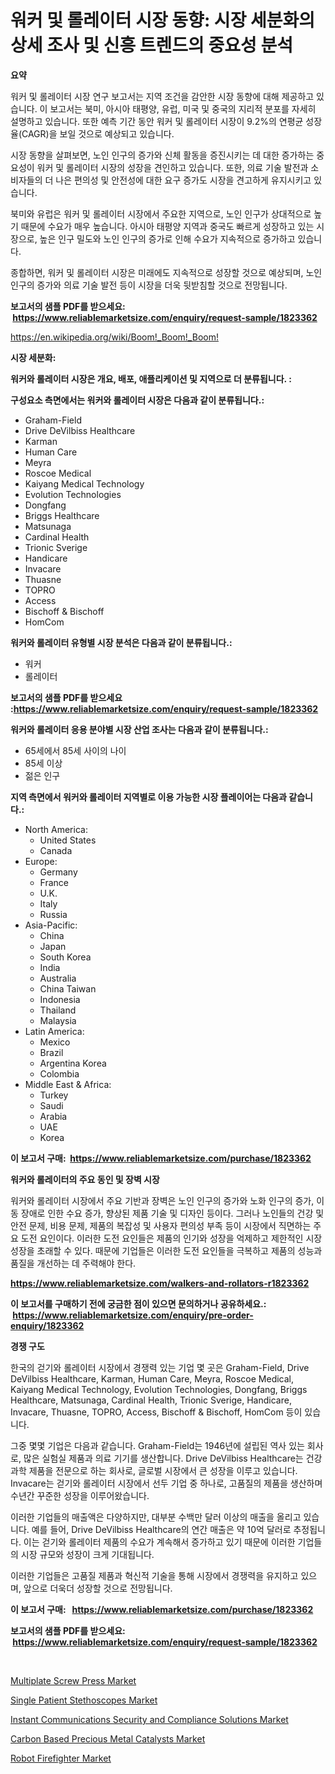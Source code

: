 <p><h1>워커 및 롤레이터 시장 동향: 시장 세분화의 상세 조사 및 신흥 트렌드의 중요성 분석</h1></p><p><strong>요약</strong></p>
<p><p>워커 및 롤레이터 시장 연구 보고서는 지역 조건을 감안한 시장 동향에 대해 제공하고 있습니다. 이 보고서는 북미, 아시아 태평양, 유럽, 미국 및 중국의 지리적 분포를 자세히 설명하고 있습니다. 또한 예측 기간 동안 워커 및 롤레이터 시장이 9.2%의 연평균 성장율(CAGR)을 보일 것으로 예상되고 있습니다.</p><p>시장 동향을 살펴보면, 노인 인구의 증가와 신체 활동을 증진시키는 데 대한 증가하는 중요성이 워커 및 롤레이터 시장의 성장을 견인하고 있습니다. 또한, 의료 기술 발전과 소비자들의 더 나은 편의성 및 안전성에 대한 요구 증가도 시장을 견고하게 유지시키고 있습니다.</p><p>북미와 유럽은 워커 및 롤레이터 시장에서 주요한 지역으로, 노인 인구가 상대적으로 높기 때문에 수요가 매우 높습니다. 아시아 태평양 지역과 중국도 빠르게 성장하고 있는 시장으로, 높은 인구 밀도와 노인 인구의 증가로 인해 수요가 지속적으로 증가하고 있습니다.</p><p>종합하면, 워커 및 롤레이터 시장은 미래에도 지속적으로 성장할 것으로 예상되며, 노인 인구의 증가와 의료 기술 발전 등이 시장을 더욱 뒷받침할 것으로 전망됩니다.</p></p>
<p><strong>보고서의 샘플 PDF를 받으세요: &nbsp;<a href="https://www.reliablemarketsize.com/enquiry/request-sample/1823362">https://www.reliablemarketsize.com/enquiry/request-sample/1823362</a></strong></p>
<p><a href="https://en.wikipedia.org/wiki/Boom!_Boom!_Boom!">https://en.wikipedia.org/wiki/Boom!_Boom!_Boom!</a></p>
<p><strong>시장 세분화:</strong></p>
<p><strong> 워커와 롤레이터 시장은 개요, 배포, 애플리케이션 및 지역으로 더 분류됩니다. :</strong></p>
<p><strong>구성요소 측면에서는 워커와 롤레이터 시장은 다음과 같이 분류됩니다.:</strong></p>
<p><ul><li>Graham-Field</li><li>Drive DeVilbiss Healthcare</li><li>Karman</li><li>Human Care</li><li>Meyra</li><li>Roscoe Medical</li><li>Kaiyang Medical Technology</li><li>Evolution Technologies</li><li>Dongfang</li><li>Briggs Healthcare</li><li>Matsunaga</li><li>Cardinal Health</li><li>Trionic Sverige</li><li>Handicare</li><li>Invacare</li><li>Thuasne</li><li>TOPRO</li><li>Access</li><li>Bischoff & Bischoff</li><li>HomCom</li></ul></p>
<p><strong> 워커와 롤레이터 유형별 시장 분석은 다음과 같이 분류됩니다.:</strong></p>
<p><ul><li>워커</li><li>롤레이터</li></ul></p>
<p><strong>보고서의 샘플 PDF를 받으세요 :<a href="https://www.reliablemarketsize.com/enquiry/request-sample/1823362">https://www.reliablemarketsize.com/enquiry/request-sample/1823362</a></strong></p>
<p><strong> 워커와 롤레이터 응용 분야별 시장 산업 조사는 다음과 같이 분류됩니다.:</strong></p>
<p><ul><li>65세에서 85세 사이의 나이</li><li>85세 이상</li><li>젊은 인구</li></ul></p>
<p><strong>지역 측면에서 워커와 롤레이터 지역별로 이용 가능한 시장 플레이어는 다음과 같습니다.:</strong></p>
<p><ul>
    <li>
        North America:
        <ul>
            <li>United States</li>
            <li>Canada</li>
        </ul>
    </li>
    <li>
        Europe:
        <ul>
            <li>Germany</li>
            <li>France</li>
            <li>U.K.</li>
            <li>Italy</li>
            <li>Russia</li>
        </ul>
    </li>
    <li>
        Asia-Pacific:
        <ul>
            <li>China</li>
            <li>Japan</li>
            <li>South Korea</li>
            <li>India</li>
            <li>Australia</li>
            <li>China Taiwan</li>
            <li>Indonesia</li>
            <li>Thailand</li>
            <li>Malaysia</li>
        </ul>
    </li>
    <li>
        Latin America:
        <ul>
            <li>Mexico</li>
            <li>Brazil</li>
            <li>Argentina Korea</li>
            <li>Colombia</li>
        </ul>
    </li>
    <li>
        Middle East & Africa:
        <ul>
            <li>Turkey</li>
            <li>Saudi</li>
            <li>Arabia</li>
            <li>UAE</li>
            <li>Korea</li>
        </ul>
    </li>
    </ul></p>
<p><strong>이 보고서 구매: &nbsp;<a href="https://www.reliablemarketsize.com/purchase/1823362">https://www.reliablemarketsize.com/purchase/1823362</a></strong></p>
<p><strong>워커와 롤레이터의 주요 동인 및 장벽 시장</strong></p>
<p><p>워커와 롤레이터 시장에서 주요 기반과 장벽은 노인 인구의 증가와 노화 인구의 증가, 이동 장애로 인한 수요 증가, 향상된 제품 기술 및 디자인 등이다. 그러나 노인들의 건강 및 안전 문제, 비용 문제, 제품의 복잡성 및 사용자 편의성 부족 등이 시장에서 직면하는 주요 도전 요인이다. 이러한 도전 요인들은 제품의 인기와 성장을 억제하고 제한적인 시장 성장을 초래할 수 있다. 때문에 기업들은 이러한 도전 요인들을 극복하고 제품의 성능과 품질을 개선하는 데 주력해야 한다.</p></p>
<p><strong><a href="https://www.reliablemarketsize.com/walkers-and-rollators-r1823362">https://www.reliablemarketsize.com/walkers-and-rollators-r1823362</a></strong></p>
<p><strong>이 보고서를 구매하기 전에 궁금한 점이 있으면 문의하거나 공유하세요.: &nbsp;<a href="https://www.reliablemarketsize.com/enquiry/pre-order-enquiry/1823362">https://www.reliablemarketsize.com/enquiry/pre-order-enquiry/1823362</a></strong></p>
<p><strong>경쟁 구도</strong></p>
<p><p>한국의 걷기와 롤레이터 시장에서 경쟁력 있는 기업 몇 곳은 Graham-Field, Drive DeVilbiss Healthcare, Karman, Human Care, Meyra, Roscoe Medical, Kaiyang Medical Technology, Evolution Technologies, Dongfang, Briggs Healthcare, Matsunaga, Cardinal Health, Trionic Sverige, Handicare, Invacare, Thuasne, TOPRO, Access, Bischoff & Bischoff, HomCom 등이 있습니다.</p><p>그중 몇몇 기업은 다음과 같습니다. Graham-Field는 1946년에 설립된 역사 있는 회사로, 많은 실험실 제품과 의료 기기를 생산합니다. Drive DeVilbiss Healthcare는 건강 과학 제품을 전문으로 하는 회사로, 글로벌 시장에서 큰 성장을 이루고 있습니다. Invacare는 걷기와 롤레이터 시장에서 선두 기업 중 하나로, 고품질의 제품을 생산하며 수년간 꾸준한 성장을 이루어왔습니다.</p><p>이러한 기업들의 매출액은 다양하지만, 대부분 수백만 달러 이상의 매출을 올리고 있습니다. 예를 들어, Drive DeVilbiss Healthcare의 연간 매출은 약 10억 달러로 추정됩니다. 이는 걷기와 롤레이터 제품의 수요가 계속해서 증가하고 있기 때문에 이러한 기업들의 시장 규모와 성장이 크게 기대됩니다.</p><p>이러한 기업들은 고품질 제품과 혁신적 기술을 통해 시장에서 경쟁력을 유지하고 있으며, 앞으로 더욱더 성장할 것으로 전망됩니다.</p></p>
<p><strong>이 보고서 구매: &nbsp; <a href="https://www.reliablemarketsize.com/purchase/1823362">https://www.reliablemarketsize.com/purchase/1823362</a></strong></p>
<p><strong>보고서의 샘플 PDF를 받으세요: &nbsp;<a href="https://www.reliablemarketsize.com/enquiry/request-sample/1823362">https://www.reliablemarketsize.com/enquiry/request-sample/1823362</a></strong><strong></strong></p>
<p>&nbsp;</p>
<p><p><a href="https://github.com/joannesouthgate/Market-Research-Report-List-4/blob/main/multiplate-screw-press-market.md">Multiplate Screw Press Market</a></p><p><a href="https://medium.com/@henrysullivan626/global-single-patient-stethoscopes-industry-research-report-competitive-landscape-market-size-5731de1d869a">Single Patient Stethoscopes Market</a></p><p><a href="https://issuu.com/reportprime-2/docs/instant-communications-security-and-compliance-sol">Instant Communications Security and Compliance Solutions Market</a></p><p><a href="https://medium.com/@samantha.welch56767/global-carbon-based-precious-metal-catalysts-market-size-share-analysis-by-product-type-by-6d3734c17f32">Carbon Based Precious Metal Catalysts Market</a></p><p><a href="https://github.com/sofayahoo2023/Market-Research-Report-List-5/blob/main/robot-firefighter-market.md">Robot Firefighter Market</a></p></p>